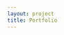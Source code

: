 ```yaml
---
layout: project
title: Portfolio
---
```

<!-- Section -->
<section>
	<div class="posts">
	</div>
</section>

<!--project list-->
<!-- 6.00.2x -->
<!-- optimization_cows-->
<!-- model-training_climate-->
<!-- sim-with-histogram-plots -->
<!-- monte-carlo_ball-draw -->
<!-- optimization-brute_array -->


<!-- 6.00.1x -->
<!-- w5_ps6 decryption -->
<!-- w4_ps4a scrabble -->
<!-- w3_ps3_hangman -->
<!-- w2_ps2_p3 credit card balance -->
<!-- misc exercizes -->